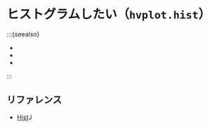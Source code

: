 # ヒストグラムしたい（``hvplot.hist``）

:::{seealso}

- [](../altair/altair-histogram.md)
- [](../pandas/pandas-plot-hist.md)
- [](../plotly/plotly-histogram.md)

:::

## リファレンス

- [Hist](https://hvplot.holoviz.org/reference/tabular/hist.html)J
